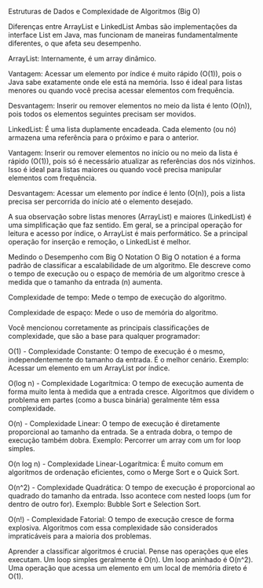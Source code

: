 Estruturas de Dados e Complexidade de Algoritmos (Big O)

Diferenças entre ArrayList e LinkedList
Ambas são implementações da interface List em Java, mas funcionam de maneiras fundamentalmente diferentes, o que afeta seu desempenho.

ArrayList: Internamente, é um array dinâmico.

Vantagem: Acessar um elemento por índice é muito rápido (O(1)), pois o Java sabe exatamente onde ele está na memória. Isso é ideal para listas menores ou quando você precisa acessar elementos com frequência.

Desvantagem: Inserir ou remover elementos no meio da lista é lento (O(n)), pois todos os elementos seguintes precisam ser movidos.

LinkedList: É uma lista duplamente encadeada. Cada elemento (ou nó) armazena uma referência para o próximo e para o anterior.

Vantagem: Inserir ou remover elementos no início ou no meio da lista é rápido (O(1)), pois só é necessário atualizar as referências dos nós vizinhos. Isso é ideal para listas maiores ou quando você precisa manipular elementos com frequência.

Desvantagem: Acessar um elemento por índice é lento (O(n)), pois a lista precisa ser percorrida do início até o elemento desejado.

A sua observação sobre listas menores (ArrayList) e maiores (LinkedList) é uma simplificação que faz sentido. Em geral, se a principal operação for leitura e acesso por índice, o ArrayList é mais performático. Se a principal operação for inserção e remoção, o LinkedList é melhor.

Medindo o Desempenho com Big O Notation
O Big O notation é a forma padrão de classificar a escalabilidade de um algoritmo. Ele descreve como o tempo de execução ou o espaço de memória de um algoritmo cresce à medida que o tamanho da entrada (n) aumenta.

Complexidade de tempo: Mede o tempo de execução do algoritmo.

Complexidade de espaço: Mede o uso de memória do algoritmo.

Você mencionou corretamente as principais classificações de complexidade, que são a base para qualquer programador:

O(1) - Complexidade Constante: O tempo de execução é o mesmo, independentemente do tamanho da entrada. É o melhor cenário. Exemplo: Acessar um elemento em um ArrayList por índice.

O(log n) - Complexidade Logarítmica: O tempo de execução aumenta de forma muito lenta à medida que a entrada cresce. Algoritmos que dividem o problema em partes (como a busca binária) geralmente têm essa complexidade.

O(n) - Complexidade Linear: O tempo de execução é diretamente proporcional ao tamanho da entrada. Se a entrada dobra, o tempo de execução também dobra. Exemplo: Percorrer um array com um for loop simples.

O(n log n) - Complexidade Linear-Logarítmica: É muito comum em algoritmos de ordenação eficientes, como o Merge Sort e o Quick Sort.

O(n^2) - Complexidade Quadrática: O tempo de execução é proporcional ao quadrado do tamanho da entrada. Isso acontece com nested loops (um for dentro de outro for). Exemplo: Bubble Sort e Selection Sort.

O(n!) - Complexidade Fatorial: O tempo de execução cresce de forma explosiva. Algoritmos com essa complexidade são considerados impraticáveis para a maioria dos problemas.

Aprender a classificar algoritmos é crucial. Pense nas operações que eles executam. Um loop simples geralmente é O(n). Um loop aninhado é O(n^2). Uma operação que acessa um elemento em um local de memória direto é O(1).




